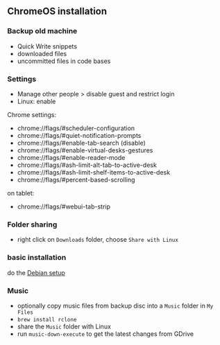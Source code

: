 ## ChromeOS installation

### Backup old machine

- Quick Write snippets
- downloaded files
- uncommitted files in code bases

### Settings

- Manage other people > disable guest and restrict login
- Linux: enable

Chrome settings:

- chrome://flags/#scheduler-configuration
- chrome://flags/#quiet-notification-prompts
- chrome://flags/#enable-tab-search (disable)
- chrome://flags/#enable-virtual-desks-gestures
- chrome://flags/#enable-reader-mode
- chrome://flags/#ash-limit-alt-tab-to-active-desk
- chrome://flags/#ash-limit-shelf-items-to-active-desk
- chrome://flags/#percent-based-scrolling

on tablet:

- chrome://flags/#webui-tab-strip

### Folder sharing

- right click on `Downloads` folder, choose `Share with Linux`

### basic installation

do the [Debian setup](debian.md)

### Music

- optionally copy music files from backup disc into a `Music` folder in
  `My Files`
- `brew install rclone`
- share the `Music` folder with Linux
- run `music-down-execute` to get the latest changes from GDrive
